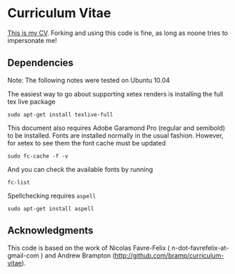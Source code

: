 # Curriculum Vitae

[This is my
CV](https://github.com/jorgeazevedo/jorge-azevedo-cv/blob/mobile/render/JorgeAzevedoCV.pdf?raw=true).
Forking and using this code is fine, as long as noone tries to impersonate me!


## Dependencies

Note: The following notes were tested on Ubuntu 10.04

The easiest way to go about supporting xetex renders is installing the full tex
live package

    sudo apt-get install texlive-full

This document also requires Adobe Garamond Pro (regular and semibold)  to be
installed. Fonts are installed normally in the usual fashion. However, for
xetex to see them the font cache must be updated

    sudo fc-cache -f -v

And you can check the available fonts by running

    fc-list

Spellchecking requires `aspell`

    sudo apt-get install aspell

## Acknowledgments

This code is based on the work of Nicolas Favre-Felix (
n-dot-favrefelix-at-gmail-com ) and Andrew Brampton (http://github.com/bramp/curriculum-vitae).
